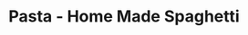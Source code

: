 ---
title: "Pasta - Home Made Spaghetti"
price: "$13.00"
category: "Pizza-and-Pasta"
img: ""
desc: ""
---